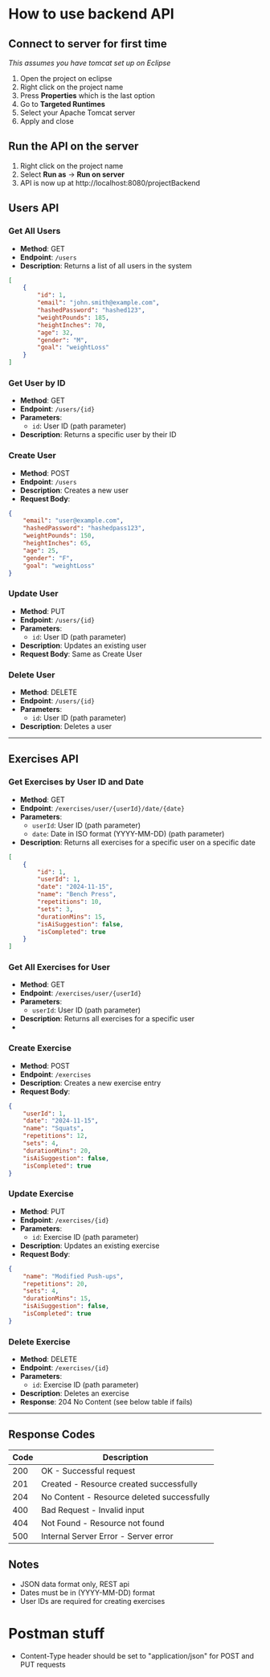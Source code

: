 # How to use backend API
## Connect to server for first time
*This assumes you have tomcat set up on Eclipse*
1. Open the project on eclipse
2. Right click on the project name
3. Press **Properties** which is the last option
4. Go to **Targeted Runtimes**
5. Select your Apache Tomcat server
6. Apply and close


## Run the API on the server
1. Right click on the project name
2. Select **Run as** -> **Run on server**
3. API is now up at http://localhost:8080/projectBackend


## Users API

### Get All Users
- **Method**: GET
- **Endpoint**: `/users`
- **Description**: Returns a list of all users in the system
```json
[
    {
        "id": 1,
        "email": "john.smith@example.com",
        "hashedPassword": "hashed123",
        "weightPounds": 185,
        "heightInches": 70,
        "age": 32,
        "gender": "M",
        "goal": "weightLoss"
    }
]
```

### Get User by ID
- **Method**: GET
- **Endpoint**: `/users/{id}`
- **Parameters**:
    - `id`: User ID (path parameter)
- **Description**: Returns a specific user by their ID


### Create User
- **Method**: POST
- **Endpoint**: `/users`
- **Description**: Creates a new user
- **Request Body**:
```json
{
    "email": "user@example.com",
    "hashedPassword": "hashedpass123",
    "weightPounds": 150,
    "heightInches": 65,
    "age": 25,
    "gender": "F",
    "goal": "weightLoss"
}
```


### Update User
- **Method**: PUT
- **Endpoint**: `/users/{id}`
- **Parameters**:
    - `id`: User ID (path parameter)
- **Description**: Updates an existing user
- **Request Body**: Same as Create User


### Delete User
- **Method**: DELETE
- **Endpoint**: `/users/{id}`
- **Parameters**:
    - `id`: User ID (path parameter)
- **Description**: Deletes a user


---

## Exercises API

### Get Exercises by User ID and Date
- **Method**: GET
- **Endpoint**: `/exercises/user/{userId}/date/{date}`
- **Parameters**:
    - `userId`: User ID (path parameter)
    - `date`: Date in ISO format (YYYY-MM-DD) (path parameter)
- **Description**: Returns all exercises for a specific user on a specific date

```json
[
    {
        "id": 1,
        "userId": 1,
        "date": "2024-11-15",
        "name": "Bench Press",
        "repetitions": 10,
        "sets": 3,
        "durationMins": 15,
        "isAiSuggestion": false,
        "isCompleted": true
    }
]
```

### Get All Exercises for User
- **Method**: GET
- **Endpoint**: `/exercises/user/{userId}`
- **Parameters**:
    - `userId`: User ID (path parameter)
- **Description**: Returns all exercises for a specific user
-

### Create Exercise
- **Method**: POST
- **Endpoint**: `/exercises`
- **Description**: Creates a new exercise entry
- **Request Body**:
```json
{
    "userId": 1,
    "date": "2024-11-15",
    "name": "Squats",
    "repetitions": 12,
    "sets": 4,
    "durationMins": 20,
    "isAiSuggestion": false,
    "isCompleted": true
}
```


### Update Exercise
- **Method**: PUT
- **Endpoint**: `/exercises/{id}`
- **Parameters**:
    - `id`: Exercise ID (path parameter)
- **Description**: Updates an existing exercise
- **Request Body**:
```json
{
    "name": "Modified Push-ups",
    "repetitions": 20,
    "sets": 4,
    "durationMins": 15,
    "isAiSuggestion": false,
    "isCompleted": true
}
```


### Delete Exercise
- **Method**: DELETE
- **Endpoint**: `/exercises/{id}`
- **Parameters**:
    - `id`: Exercise ID (path parameter)
- **Description**: Deletes an exercise
- **Response**: 204 No Content (see below table if fails)

---

## Response Codes

| Code | Description |
|------|-------------|
| 200 | OK - Successful request |
| 201 | Created - Resource created successfully |
| 204 | No Content - Resource deleted successfully |
| 400 | Bad Request - Invalid input |
| 404 | Not Found - Resource not found |
| 500 | Internal Server Error - Server error |

## Notes
- JSON data format only, REST api
- Dates must be in (YYYY-MM-DD) format
- User IDs are required for creating exercises

# Postman stuff
- Content-Type header should be set to "application/json" for POST and PUT requests
